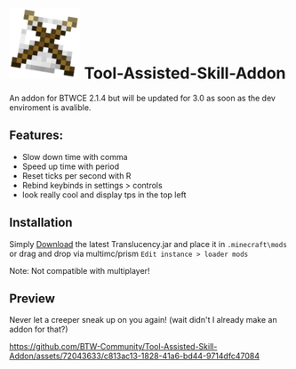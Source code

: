 # ![logo](https://github.com/BTW-Community/Tool-Assisted-Skill-Addon/blob/main/src/main/resources/TAS/icon.png) Tool-Assisted-Skill-Addon
An addon for BTWCE 2.1.4 but will be updated for 3.0 as soon as the dev enviroment is avalible.

## Features:
- Slow down time with comma
- Speed up time with period
- Reset ticks per second with R
- Rebind keybinds in settings > controls
- look really cool and display tps in the top left
 
## Installation
Simply [Download](https://github.com/BTW-Community/Tool-Assisted-Skill-Addon/releases/) the latest Translucency.jar and place it in ``.minecraft\mods`` or drag and drop via multimc/prism ``Edit instance > loader mods``

Note: Not compatible with multiplayer!

## Preview
Never let a creeper sneak up on you again! (wait didn't I already make an addon for that?)

https://github.com/BTW-Community/Tool-Assisted-Skill-Addon/assets/72043633/c813ac13-1828-41a6-bd44-9714dfc47084

